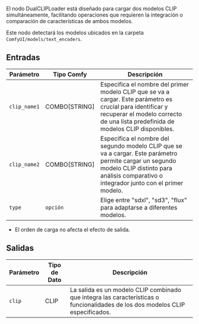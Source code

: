 El nodo DualCLIPLoader está diseñado para cargar dos modelos CLIP simultáneamente, facilitando operaciones que requieren la integración o comparación de características de ambos modelos.

Este nodo detectará los modelos ubicados en la carpeta `ComfyUI/models/text_encoders`.

## Entradas

| Parámetro    | Tipo Comfy   | Descripción |
|--------------|--------------|-------------|
| `clip_name1` | COMBO[STRING] | Especifica el nombre del primer modelo CLIP que se va a cargar. Este parámetro es crucial para identificar y recuperar el modelo correcto de una lista predefinida de modelos CLIP disponibles. |
| `clip_name2` | COMBO[STRING] | Especifica el nombre del segundo modelo CLIP que se va a cargar. Este parámetro permite cargar un segundo modelo CLIP distinto para análisis comparativo o integrador junto con el primer modelo. |
| `type`       | `opción`     | Elige entre "sdxl", "sd3", "flux" para adaptarse a diferentes modelos. |

* El orden de carga no afecta el efecto de salida.

## Salidas

| Parámetro | Tipo de Dato | Descripción |
|-----------|-------------|-------------|
| `clip`    | CLIP      | La salida es un modelo CLIP combinado que integra las características o funcionalidades de los dos modelos CLIP especificados. |
